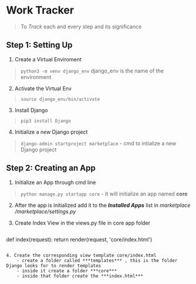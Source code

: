 # Work Tracker
>To *Track* each and every step and its significance


## Step 1: Setting Up

1. Create a Virtual Enviroment
>`python3 -m venv django_env` django_env is the name of the environment

2. Activate the Virtual Env
>`source django_env/bin/activate`

3. Install Django
>`pip3 install Django`

4. Initialize a *new* Django project
>`django-admin startproject marketplace` - cmd to intialize a new Django project

## Step 2: Creating an App

1. Initialize an App through cmd line
>`python manage.py startapp core` - It will initialize an app named **core**

2. After the app is initialized add it to the ***Installed Apps*** list in *marketplace /marketplace/settings.py*

3. Create Index View in the views.py file in core app folder
>```
def index(request):
    return render(request, 'core/index.html')
```

4. Create the corresponding view template core/index.html
    - create a folder called ***templates*** , this is the folder Django looks for to render templates
    - inside it create a folder ***core***
    - inside that folder create the ***index.html*** 
